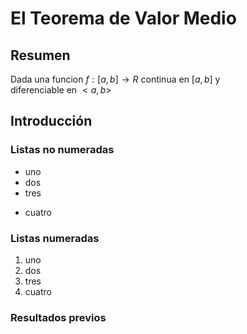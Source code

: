 # El Teorema de Valor Medio
## Resumen
Dada una funcion $f:[a,b]\to R$ continua en $[a,b]$ y  
diferenciable en $<a,b>$
## Introducción
### Listas no numeradas
- uno
- dos
- tres
* cuatro
### Listas numeradas
1. uno
2. dos
3. tres
4. cuatro
### Resultados previos

